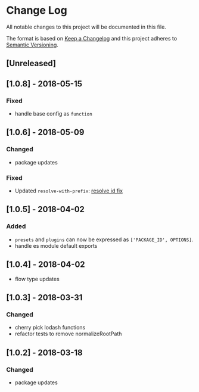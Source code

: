 # Change Log

All notable changes to this project will be documented in this file.

The format is based on [Keep a Changelog](http://keepachangelog.com/)
and this project adheres to [Semantic Versioning](http://semver.org/).

## [Unreleased]

## [1.0.8] - 2018-05-15

### Fixed

*   handle base config as `function`

## [1.0.6] - 2018-05-09

### Changed

*   package updates

### Fixed

*   Updated `resolve-with-prefix`: [resolve id fix](https://github.com/chrisblossom/resolve-with-prefix/commit/6dfc4d4cd7d8a16678551496916aedc2636cf4a5)

## [1.0.5] - 2018-04-02

### Added

*   `presets` and `plugins` can now be expressed as `['PACKAGE_ID', OPTIONS]`.
*   handle es module default exports

## [1.0.4] - 2018-04-02

*   flow type updates

## [1.0.3] - 2018-03-31

### Changed

*   cherry pick lodash functions
*   refactor tests to remove normalizeRootPath

## [1.0.2] - 2018-03-18

### Changed

*   package updates
